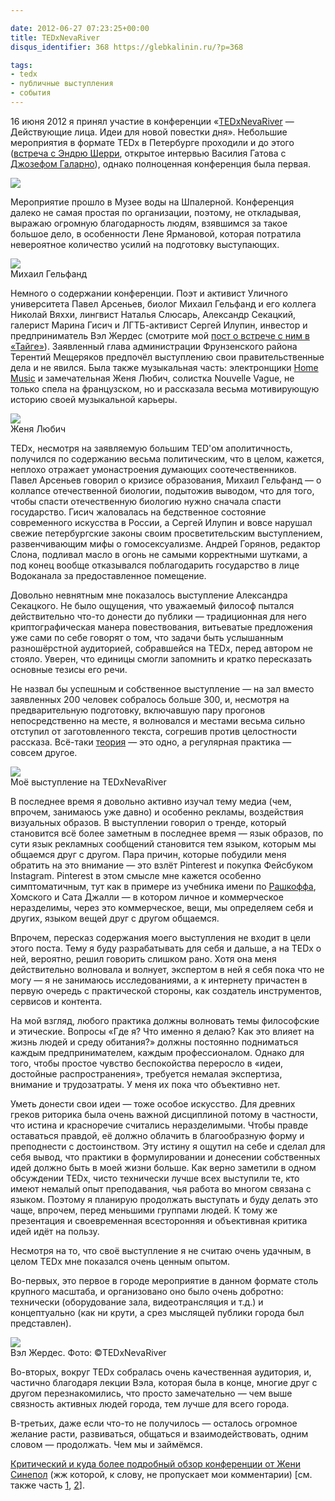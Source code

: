 ```yaml
---

date: 2012-06-27 07:23:25+00:00
title: TEDxNevaRiver
disqus_identifier: 368 https://glebkalinin.ru/?p=368

tags:
- tedx
- публичные выступления
- события
---
```


16 июня 2012 я принял участие в конференции «[TEDxNevaRiver](http://tedxnevariver.com/) — Действующие лица. Идеи для новой повестки дня». Небольшие мероприятия в формате TEDx в Петербурге проходили и до этого ([встреча с Эндрю Шерри](https://glebkalinin.ru/andrew-sherry-center-for-american-progress-tedx/), открытое интервью Василия Гатова с [Джозефом Галарно](http://space-taiga.org/in-taiga/1439)), однако полноценная конференция была первая. 

![](https://raum7linodewp.s3.amazonaws.com/wp-content/uploads/2012/06/tedx01-500x333.jpg)

Мероприятие прошло в Музее воды на Шпалерной. Конференция далеко не самая простая по организации, поэтому, не откладывая, выражаю огромную благодарность людям, взявшимся за такое большое дело, в особенности Лене Ярмановой, которая потратила невероятное количество усилий на подготовку выступающих.



![](https://raum7linodewp.s3.amazonaws.com/wp-content/uploads/2012/06/tedx02-500x333.jpg)  
Михаил Гельфанд



Немного о содержании конференции. Поэт и активист Уличного университета Павел Арсеньев, биолог Михаил Гельфанд и его коллега Николай Вяххи, лингвист Наталья Слюсарь, Александр Секацкий, галерист Марина Гисич и ЛГТБ-активист Сергей Илупин, инвестор и предприниматель Вэл Жердес (смотрите мой [пост о встрече с ним в «Тайге»](https://glebkalinin.ru/on-networking/)). Заявленный глава администрации Фрунзенского района Терентий Мещеряков предпочёл выступлению свои правительственные дела и не явился. Была также музыкальная часть: электронщики [Home Music](http://www.openhomemusic.com/) и замечательная Женя Любич, солистка Nouvelle Vague, не только спела на французском, но и рассказала весьма мотивирующую историю своей музыкальной карьеры.



![](https://raum7linodewp.s3.amazonaws.com/wp-content/uploads/2012/06/tedx03-500x333.jpg)  
Женя Любич



TEDx, несмотря на заявляемую большим TED'ом аполитичность, получился по содержанию весьма политическим, что в целом, кажется, неплохо отражает умонастроения думающих соотечественников. Павел Арсеньев говорил о кризисе образования, Михаил Гельфанд — о коллапсе отечественной биологии, подытожив выводом, что для того, чтобы спасти отечественную биологию нужно сначала спасти государство. Гисич жаловалась на бедственное состояние современного искусства в России, а Сергей Илупин и вовсе нарушал свежие петербургские законы своим просветительским выступлением, развенчивающим мифы о гомосексуализме. Андрей Горянов, редактор Слона, подливал масло в огонь не самыми корректными шутками, а под конец вообще отказывался поблагодарить государство в лице Водоканала за предоставленное помещение.

Довольно невнятным мне показалось выступление Александра Секацкого. Не было ощущения, что уважаемый философ пытался действительно что-то донести до публики  — традиционная для него криптографическая манера повествования, витьеватые предложения уже сами по себе говорят о том, что задачи быть услышанным разношёрстной аудиторией, собравшейся на TEDx, перед автором не стояло. Уверен, что единицы смогли запомнить и кратко пересказать основные тезисы его речи.

Не назвал бы успешным и собственное выступление  — на зал вместо заявленных 200 человек собралось больше 300, и, несмотря на предварительную подготовку, включавшую пару прогонов непосредственно на месте, я волновался и местами весьма сильно отступил от заготовленного текста, согрешив против целостности рассказа. Всё-таки [теория](https://glebkalinin.ru/public-performances/) — это одно, а регулярная практика — совсем другое.



![](https://raum7linodewp.s3.amazonaws.com/wp-content/uploads/2012/06/tedx05-500x333.jpg)  
Моё выступление на TEDxNevaRiver



В последнее время я довольно активно изучал тему медиа (чем, впрочем, занимаюсь уже давно) и особенно рекламы, воздействия визуальных образов. В выступлении говорил о тренде, который становится всё более заметным в последнее время — язык образов, по сути язык рекламных сообщений становится тем языком, которым мы общаемся друг с другом. Пара причин, которые побудили меня обратить на это внимание — это взлёт Pinterest и покупка Фейсбуком Instagram. Pinterest в этом смысле мне кажется особенно симптоматичным, тут как в примере из учебника имени по [Рашкоффа](https://glebkalinin.ru/douglas-rushkoff-life-inc/), Хомского и Сата Джалли — в котором личное и коммерческое неразделимы, через это коммерческое, вещи, мы определяем себя и других, языком вещей друг с другом общаемся. 

Впрочем, пересказ содержания моего выступления не входит в цели этого поста. Тему я буду разрабатывать для себя и дальше, а на TEDx о ней, вероятно, решил говорить слишком рано. Хотя она меня действительно волновала и волнует, экспертом в ней я себя пока что не могу — я не занимаюсь исследованиями, а к интернету причастен в первую очередь с практической стороны, как создатель инструментов, сервисов и контента. 

На мой взгляд, любого практика должны волновать темы философские и этические. Вопросы «Где я? Что именно я делаю? Как это влияет на жизнь людей и среду обитания?» должны постоянно подниматься каждым предпринимателем, каждым профессионалом. Однако для того, чтобы простое чувство беспокойства переросло в «идеи, достойные распространения», требуется немалая экспертиза, внимание и трудозатраты. У меня их пока что объективно нет.

Уметь донести свои идеи — тоже особое искусство. Для древних греков риторика была очень важной дисциплиной потому в частности, что истина и красноречие считались неразделимыми. Чтобы правде оставаться правдой, её должно облачить в благообразную форму и преподнести с достоинством. Эту истину я ощутил на себе и сделал для себя вывод, что практики в формулировании и донесении собственных идей должно быть в моей жизни больше. Как верно заметили в одном обсуждении TEDx, чисто технически лучше всех выступили те, кто имеют немалый опыт преподавания, чья работа во многом связана с языком. Поэтому я планирую продолжать выступать и буду делать это чаще, впрочем, перед меньшими группами людей. К тому же презентация и своевременная всесторонняя и объективная критика идей идёт на пользу.

Несмотря на то, что своё выступление я не считаю очень удачным, в целом TEDx мне показался очень ценным опытом. 

Во-первых, это первое в городе мероприятие в данном формате столь крупного масштаба, и организовано оно было очень добротно: технически (оборудование зала, видеотрансляция и т.д.) и концептуально (как ни крути, а срез мыслящей публики города был представлен).



![](https://raum7linodewp.s3.amazonaws.com/wp-content/uploads/2012/06/tedx06-500x333.jpg)  
Вэл Жердес. Фото: ©TEDxNevaRiver



Во-вторых, вокруг TEDx собралась очень качественная аудитория, и, частично благодаря лекции Вэла, которая была в конце, многие друг с другом перезнакомились, что просто замечательно — чем выше связность активных людей города, тем лучше для всего города.

В-третьих, даже если что-то не получилось — осталось огромное желание расти, развиваться, общаться и взаимодействовать, одним словом — продолжать. Чем мы и займёмся.

[Критический и куда более подробный обзор конференции от Жени Синепол](http://sinepol.livejournal.com/25615.html) (жж которой, к слову, не пропускает мои комментарии) [см. также часть [1](http://sinepol.livejournal.com/25206.html#cutid1), [2](http://sinepol.livejournal.com/25438.html#cutid1)].

